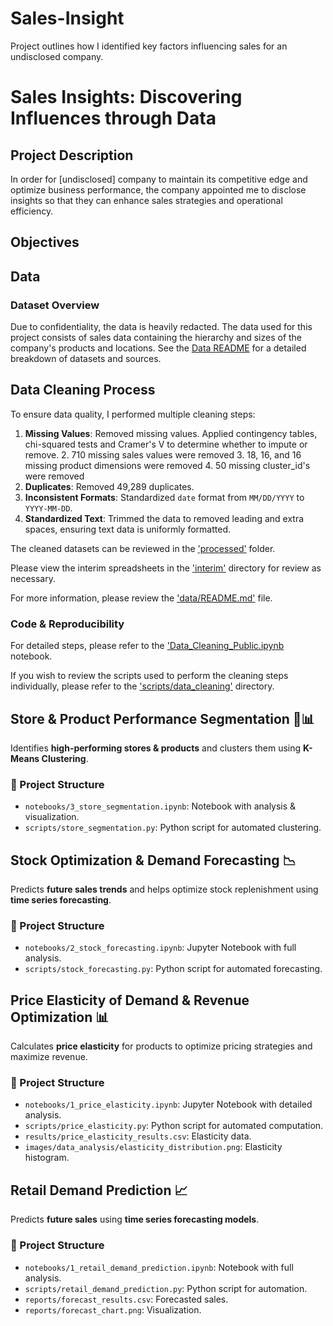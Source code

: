 # Sales-Insight
Project outlines how I identified key factors influencing sales for an undisclosed company.

# Sales Insights: Discovering Influences through Data

## Project Description

In order for [undisclosed] company to maintain its competitive edge and optimize business performance, the company appointed me to disclose insights so that they can enhance sales strategies and operational efficiency. 

## Objectives

## Data

### Dataset Overview 
Due to confidentiality, the data is heavily redacted. The data used for this project consists of sales data containing the hierarchy and sizes of the company's products and locations. 
See the [Data README](data/README.md) for a detailed breakdown of datasets and sources. 

## Data Cleaning Process

To ensure data quality, I performed multiple cleaning steps:
1. **Missing Values**: Removed missing values. Applied contingency tables, chi-squared tests and Cramer's V to determine whether to impute or remove. 
   2. 710 missing sales values were removed
   3. 18, 16, and 16 missing product dimensions were removed
   4. 50 missing cluster_id's were removed
2. **Duplicates**: Removed 49,289 duplicates. 
3. **Inconsistent Formats**: Standardized `date` format from `MM/DD/YYYY` to `YYYY-MM-DD`.
4. **Standardized Text**: Trimmed the data to removed leading and extra spaces, ensuring text data is uniformly formatted. 

The cleaned datasets can be reviewed in the ['processed'](data/processed) folder.

Please view the interim spreadsheets in the ['interim'](data/interim) directory for review as necessary. 

For more information, please review the ['data/README.md'](data/README.md) file. 

### Code & Reproducibility 
For detailed steps, please refer to the ['Data_Cleaning_Public.ipynb](notebooks/Data_Cleaning_Public.ipynb) notebook. 

If you wish to review the scripts used to perform the cleaning steps individually, please refer to the ['scripts/data_cleaning'](scripts/data_cleaning) directory. 

## Store & Product Performance Segmentation 🏬📊

Identifies **high-performing stores & products** and clusters them using **K-Means Clustering**.

### 📂 Project Structure
- `notebooks/3_store_segmentation.ipynb`: Notebook with analysis & visualization.
- `scripts/store_segmentation.py`: Python script for automated clustering.

## Stock Optimization & Demand Forecasting 📉

Predicts **future sales trends** and helps optimize stock replenishment using **time series forecasting**.

### 📂 Project Structure
- `notebooks/2_stock_forecasting.ipynb`: Jupyter Notebook with full analysis.
- `scripts/stock_forecasting.py`: Python script for automated forecasting.

## Price Elasticity of Demand & Revenue Optimization 📊

Calculates **price elasticity** for products to optimize pricing strategies and maximize revenue.

### 📂 Project Structure
- `notebooks/1_price_elasticity.ipynb`: Jupyter Notebook with detailed analysis.
- `scripts/price_elasticity.py`: Python script for automated computation.
- `results/price_elasticity_results.csv`: Elasticity data.
- `images/data_analysis/elasticity_distribution.png`: Elasticity histogram.

## Retail Demand Prediction 📈

Predicts **future sales** using **time series forecasting models**.

### 📂 Project Structure
- `notebooks/1_retail_demand_prediction.ipynb`: Notebook with full analysis.
- `scripts/retail_demand_prediction.py`: Python script for automation.
- `reports/forecast_results.csv`: Forecasted sales.
- `reports/forecast_chart.png`: Visualization.